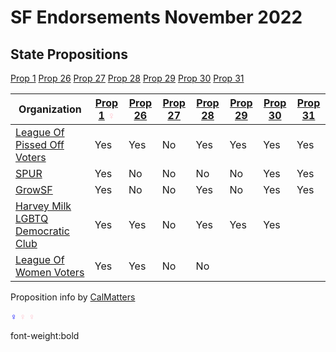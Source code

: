 # SF Endorsements November 2022

## State Propositions

[Prop 1][p1]
[Prop 26][p26]
[Prop 27][p27]
[Prop 28][p28]
[Prop 29][p29]
[Prop 30][p30]
[Prop 31][p31]

| Organization                                                                     | [Prop 1](https://calmatters.org/california-voter-guide-2022/propositions/prop-1-abortion-rights/) <span style="color:pink">♀️</span> | [Prop 26](https://calmatters.org/california-voter-guide-2022/propositions/prop-26-sports-betting-tribal-casinos/) | [Prop 27](https://calmatters.org/california-voter-guide-2022/propositions/prop-27-sports-betting-online/) | [Prop 28](https://calmatters.org/california-voter-guide-2022/propositions/prop-28-arts-education/) | [Prop 29](https://calmatters.org/california-voter-guide-2022/propositions/prop-29-kidney-dialysis/) | [Prop 30](https://calmatters.org/california-voter-guide-2022/propositions/prop-30-income-tax-electric-cars/) | [Prop 31](https://calmatters.org/california-voter-guide-2022/propositions/prop-31-flavored-tobacco-ban/) |
| -------------------------------------------------------------------------------- | ------- | ------- | ------- | ------- | ------- | ---------- | ------- |
| [League Of Pissed Off Voters](https://www.theleaguesf.org/)                      | Yes     | Yes     | No      | Yes     | Yes     | Yes        | Yes     |
| [SPUR](https://www.spur.org/voter-guide/2022-11)                                 | Yes     | No      | No      | No      | No      | Yes        | Yes     |
| [GrowSF](https://growsf.org/voter-guide/)                                        | Yes     | No      | No      | Yes     | No      | Yes        | Yes     |
| [Harvey Milk LGBTQ Democratic Club](https://www.milkclub.org/endorsements/)      | Yes     | Yes     | No      | Yes     | Yes     | Yes        | &nbsp;  |
| [League Of Women Voters](https://lwvc.org/vote/elections/ballot-recommendations) | Yes     | Yes     | No      | No      | &nbsp;  | &nbsp;     | &nbsp;  |

Proposition info by [CalMatters](https://calmatters.org/california-voter-guide-2022/propositions/)


<span style="color:blue">♀️</span>
<span style="color:pink;"><b>♀️</b></span>
<span style="color:pink; font-weight:bold"><b>♀️</b></span>

font-weight:bold


<!-- refs -->
[p1]: https://calmatters.org/california-voter-guide-2022/propositions/prop-1-abortion-rights/
[p26]: https://calmatters.org/california-voter-guide-2022/propositions/prop-26-sports-betting-tribal-casinos/
[p27]: https://calmatters.org/california-voter-guide-2022/propositions/prop-27-sports-betting-online/
[p28]: https://calmatters.org/california-voter-guide-2022/propositions/prop-28-arts-education/
[p29]: https://calmatters.org/california-voter-guide-2022/propositions/prop-29-kidney-dialysis/
[p30]: https://calmatters.org/california-voter-guide-2022/propositions/prop-30-income-tax-electric-cars/
[p31]: https://calmatters.org/california-voter-guide-2022/propositions/prop-31-flavored-tobacco-ban/

